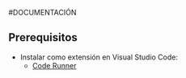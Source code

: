 #DOCUMENTACIÓN

## Prerequisitos
- Instalar como extensión en Visual Studio Code:
    - [Code Runner](https://marketplace.visualstudio.com/items?itemName=formulahendry.code-runner)